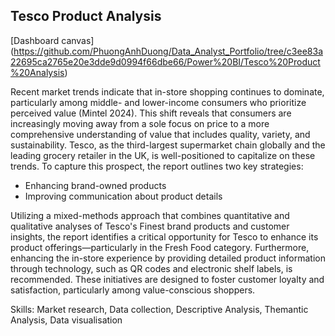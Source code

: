 ## Tesco Product Analysis

[Dashboard canvas] (https://github.com/PhuongAnhDuong/Data_Analyst_Portfolio/tree/c3ee83a22695ca2765e20e3dde9d0994f66dbe66/Power%20BI/Tesco%20Product%20Analysis)

Recent market trends indicate that in-store shopping continues to dominate, particularly among middle- and lower-income consumers who prioritize perceived value (Mintel 2024). This shift reveals that consumers are increasingly moving away from a sole focus on price to a more comprehensive understanding of value that includes quality, variety, and sustainability.
Tesco, as the third-largest supermarket chain globally and the leading grocery retailer in the UK, is well-positioned to capitalize on these trends. 
To capture this prospect, the report outlines two key strategies: 

- Enhancing brand-owned products
- Improving communication about product details

Utilizing a mixed-methods approach that combines quantitative and qualitative analyses of Tesco's Finest brand products and customer insights, the report identifies a critical opportunity for Tesco to enhance its product offerings—particularly in the Fresh Food category. Furthermore, enhancing the in-store experience by providing detailed product information through technology, such as QR codes and electronic shelf labels, is recommended. These initiatives are designed to foster customer loyalty and satisfaction, particularly among value-conscious shoppers.

Skills: Market research, Data collection, Descriptive Analysis, Themantic Analysis, Data visualisation
